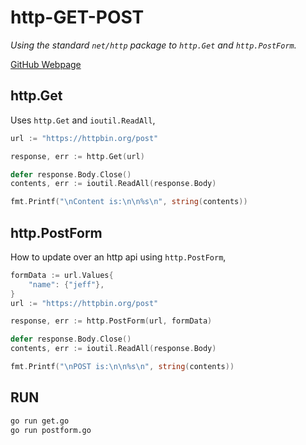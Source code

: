 # http-GET-POST

_Using the standard `net/http` package to `http.Get` and `http.PostForm`._

[GitHub Webpage](https://jeffdecola.github.io/my-go-examples/)

## http.Get

Uses `http.Get` and `ioutil.ReadAll`,

```go
url := "https://httpbin.org/post"

response, err := http.Get(url)

defer response.Body.Close()
contents, err := ioutil.ReadAll(response.Body)

fmt.Printf("\nContent is:\n\n%s\n", string(contents))
```

## http.PostForm

How to update over an http api using `http.PostForm`,

```go
formData := url.Values{
    "name": {"jeff"},
}
url := "https://httpbin.org/post"

response, err := http.PostForm(url, formData)

defer response.Body.Close()
contents, err := ioutil.ReadAll(response.Body)

fmt.Printf("\nPOST is:\n\n%s\n", string(contents))
```

## RUN

```bash
go run get.go
go run postform.go
```
